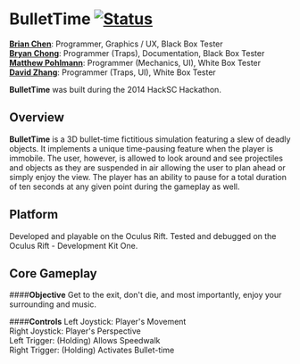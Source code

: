 BulletTime [![Status](https://rawgit.com/bryan/bryan.github.io/master/images/inactive.svg)](#)
==========

**[Brian Chen][1]**: Programmer, Graphics / UX, Black Box Tester <br/>
**[Bryan Chong][2]**: Programmer (Traps), Documentation, Black Box Tester <br/>
**[Matthew Pohlmann][3]**: Programmer (Mechanics, UI), White Box Tester <br/>
**[David Zhang][4]**: Programmer (Traps, UI), White Box Tester <br/>

**BulletTime** was built during the 2014 HackSC Hackathon.

Overview
-------
**BulletTime** is a 3D bullet-time fictitious simulation featuring a slew of deadly objects. It implements a unique time-pausing feature when the player is immobile. The user, however, is allowed to look around and see projectiles and objects as they are suspended in air allowing the user to plan ahead or simply enjoy the view. The player has an ability to pause for a total duration of ten seconds at any given point during the gameplay as well.

Platform
-------
Developed and playable on the Oculus Rift. Tested and debugged on the Oculus Rift - Development Kit One. 

Core Gameplay
-------
####**Objective**
Get to the exit, don't die, and most importantly, enjoy your surrounding and music.

####**Controls**
Left Joystick: Player's Movement <br/>
Right Joystick: Player's Perspective <br/>
Left Trigger: (Holding) Allows Speedwalk <br/>
Right Trigger: (Holding) Activates Bullet-time <br/>

[1]: https://github.com/FluffySheep/
[2]: https://github.com/Bryan/
[3]: https://github.com/Valakor/
[4]: https://github.com/zhangtdavid